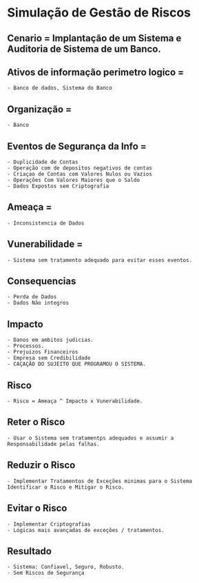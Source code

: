 # Simulação de Gestão de Riscos  

## Cenario = Implantação de um Sistema e Auditoria de Sistema de um Banco.

## Ativos de informação perimetro logico = 

    - Banco de dados, Sistema do Banco

## Organização = 

    - Banco

## Eventos de Segurança da Info = 

    - Duplicidade de Contas
    - Operação com de depositos negativos de contas
    - Criaçao de Contas com Valores Nulos ou Vazios
    - Operações Com Valores Maiores que o Saldo
    - Dados Expostos sem Criptografia 

 ## Ameaça = 

    - Inconsistencia de Dados 

 ## Vunerabilidade = 

    - Sistema sem tratamento adequado para evitar esses eventos.

## Consequencias 

    - Perda de Dados
    - Dados Não integros 
    

## Impacto 

    - Danos em ambitos judicias.
    - Processos.
    - Prejuizos Financeiros 
    - Empresa sem Credibilidade 
    - CAÇAÇÃO DO SUJEITO QUE PROGRAMOU O SISTEMA.

## Risco

    - Risco = Ameaça ^ Impacto x Vunerabilidade.

## Reter o Risco 

    - Usar o Sistema sem tratamentps adequados e assumir a Responsabilidade pelas falhas.

## Reduzir o Risco 

    - Implementar Tratamentos de Exceções minimas para o Sistema Identificar o Risco e Mitigar o Risco.

## Evitar o Risco 

    - Implementar Criptografias 
    - Lógicas mais avançadas de exceções / tratamentos.

## Resultado 

    - Sistema: Confiavel, Seguro, Robusto.
    - Sem Riscos de Segurança 
